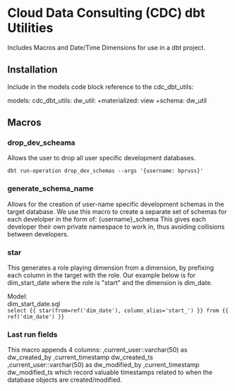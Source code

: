 # Cloud Data Consulting (CDC) dbt Utilities

Includes Macros and Date/Time Dimensions for use in a dbt project.

## Installation

Include in the models code block reference to the cdc_dbt_utils:

models:
  cdc_dbt_utils:
    dw_util:
      +materialized: view
      +schema: dw_util

## Macros

### drop_dev_scheama
Allows the user to drop all user specific development databases.

`dbt run-operation drop_dev_schemas --args '{username: bpruss}' `

### generate_schema_name
Allows for the creation of user-name specific development schemas in the target database.
We use this macro to create a separate set of schemas for each develolper in the form of: 
{username}_schema 
This gives each developer their own private namespace to work in, thus avoiding collisions between developers.  

### star
This generates a role playing dimension from a dimension, by prefixing each column in the target with the role. Our example below is for dim_start_date where the role is "start"
and the dimension is dim_date.  

Model:<br> 
dim_start_date.sql <br>
`select
   {{ star(from=ref('dim_date'), column_alias='start_') }}
from {{ ref('dim_date') }}`

### Last run fields
This macro appends 4 columns:
    ,current_user::varchar(50) as dw_created_by
    ,current_timestamp dw_created_ts
    ,current_user::varchar(50) as dw_modified_by
    ,current_timestamp dw_modified_ts
which record valuable timestamps related to when the database objects are created/modified.
